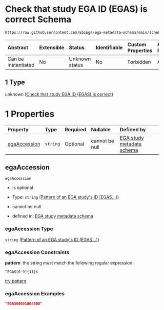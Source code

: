 # Check that study EGA ID (EGAS) is correct Schema

```txt
https://raw.githubusercontent.com/EbiEga/ega-metadata-schema/main/schemas/EGA.study.json#/properties/objectId/allOf/1
```



| Abstract            | Extensible | Status         | Identifiable | Custom Properties | Additional Properties | Access Restrictions | Defined In                                                                 |
| :------------------ | :--------- | :------------- | :----------- | :---------------- | :-------------------- | :------------------ | :------------------------------------------------------------------------- |
| Can be instantiated | No         | Unknown status | No           | Forbidden         | Allowed               | none                | [EGA.study.json\*](../../../schemas/EGA.study.json "open original schema") |

## 1 Type

unknown ([Check that study EGA ID (EGAS) is correct](ega-11-properties-objects-ids-block-allof-check-that-study-ega-id-egas-is-correct.md))

# 1 Properties

| Property                      | Type     | Required | Nullable       | Defined by                                                                                                                                                                                                                         |
| :---------------------------- | :------- | :------- | :------------- | :--------------------------------------------------------------------------------------------------------------------------------------------------------------------------------------------------------------------------------- |
| [egaAccession](#egaaccession) | `string` | Optional | cannot be null | [EGA study metadata schema](ega-4-definitions-pattern-of-an-ega-studys-id-egas.md "https://raw.githubusercontent.com/EbiEga/ega-metadata-schema/main/schemas/EGA.study.json#/properties/objectId/allOf/1/properties/egaAccession") |

## egaAccession



`egaAccession`

*   is optional

*   Type: `string` ([Pattern of an EGA study's ID (EGAS...)](ega-4-definitions-pattern-of-an-ega-studys-id-egas.md))

*   cannot be null

*   defined in: [EGA study metadata schema](ega-4-definitions-pattern-of-an-ega-studys-id-egas.md "https://raw.githubusercontent.com/EbiEga/ega-metadata-schema/main/schemas/EGA.study.json#/properties/objectId/allOf/1/properties/egaAccession")

### egaAccession Type

`string` ([Pattern of an EGA study's ID (EGAS...)](ega-4-definitions-pattern-of-an-ega-studys-id-egas.md))

### egaAccession Constraints

**pattern**: the string must match the following regular expression:&#x20;

```regexp
^EGAS[0-9]{11}$
```

[try pattern](https://regexr.com/?expression=%5EEGAS%5B0-9%5D%7B11%7D%24 "try regular expression with regexr.com")

### egaAccession Examples

```json
"EGAS00001004508"
```
